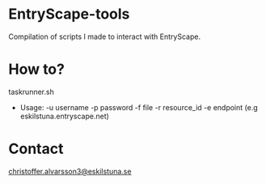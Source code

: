 # EntryScape-tools
Compilation of scripts I made to interact with EntryScape.


# How to?
taskrunner.sh
- Usage: -u username -p password -f file -r resource_id -e endpoint (e.g eskilstuna.entryscape.net)





# Contact
christoffer.alvarsson3@eskilstuna.se
